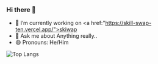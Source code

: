 ### Hi there 👋

- 🔭 I’m currently working on <a href:"https://skill-swap-ten.vercel.app/">skiwap</a>
- 💬 Ask me about Anything really..
- 😄 Pronouns: He/Him

![Top Langs](https://github-readme-stats.vercel.app/api/top-langs/?username=TenpennyUMFPOS&size_weight=0.5&count_weight=0.5)
<!--
**TenpennyUMFPOS/TenpennyUMFPOS** is a ✨ _special_ ✨ repository because its `README.md` (this file) appears on your GitHub profile.

Here are some ideas to get you started:




- ⚡ Fun fact: ...
-->
